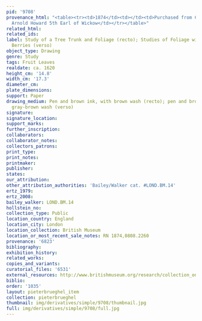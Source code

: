 ```yaml
---
pid: '9708'
provenance_html: "<table><tr><td>1874</td><td></td><td>Purchased from Charles Francis
  Arnold Howard 5th Earl of Wickow</td></tr></table>"
related_html: 
related_ids: 
label: Study of a Tree Trunk and Foliage (recto); Studies of Foliage with Fruits and
  Berries (verso)
object_type: Drawing
genre: Study
tags: Fruit Leaves
realdate: ca. 1620
height_cm: '14.8'
width_cm: '17.3'
diameter_cm: 
plate_dimensions: 
support: Paper
drawing_medium: Pen and brown ink, with brown wash (recto); pen and brown ink, with
  gray-brown wash (verso)
signature: 
signature_location: 
support_marks: 
further_inscription: 
collaborators: 
collaborator_notes: 
collectors_patrons: 
print_type: 
print_notes: 
printmaker: 
publisher: 
states: 
our_attribution: 
other_attribution_authorities: 'Bailey/Walker cat. #LOND.BM.14'
ertz_1979: 
ertz_2008: 
bailey_walker: LOND.BM.14
hollstein_no: 
collection_type: Public
location_country: England
location_city: London
location_collection: British Museum
location_or_most_recent_sale_notes: RN 1874,0808.2260
provenance: '6823'
bibliography: 
exhibition_history: 
related_works: 
copies_and_variants: 
curatorial_files: '6531'
external_resources: http://www.britishmuseum.org/research/collection_online/collection_object_details.aspx?objectId=711694&partId=1&searchText=1874%2C0808.2260&view=list&page=1
biblio: 
order: '1035'
layout: pieterbrueghel_item
collection: pieterbrueghel
thumbnail: img/derivatives/simple/9708/thumbnail.jpg
full: img/derivatives/simple/9708/full.jpg
---
```

